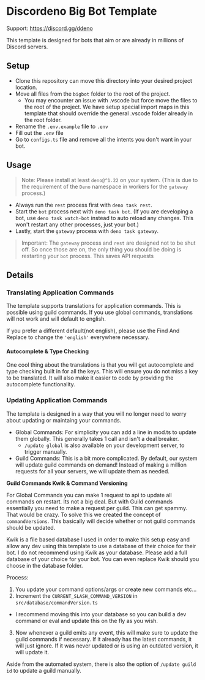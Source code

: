 # Discordeno Big Bot Template

Support: <https://discord.gg/ddeno>

This template is designed for bots that aim or are already in millions of
Discord servers.

## Setup

- Clone this repository can move this directory into your desired project
  location.
- Move all files from the `bigbot` folder to the root of the project.
  - You may encounter an issue with .vscode but force move the files to the root
    of the project. We have setup special import maps in this template that
    should override the general .vscode folder already in the root folder.
- Rename the `.env.example` file to `.env`
- Fill out the `.env` file
- Go to `configs.ts` file and remove all the intents you don't want in your bot.

## Usage

> Note: Please install at least `deno@^1.22` on your system. (This is due to the
> requirement of the `Deno` namespace in workers for the `gateway` process.)

- Always run the `rest` process first with `deno task rest`.
- Start the `bot` process next with `deno task bot`. (If you are developing a
  bot, use `deno task watch-bot` instead to auto reload any changes. This won't
  restart any other processes, just your bot.)
- Lastly, start the `gateway` process with `deno task gateway`.

> Important: The `gateway` process and `rest` are designed not to be shut off.
> So once those are on, the only thing you should be doing is restarting your
> `bot` process. This saves API requests

## Details

### Translating Application Commands

The template supports translations for application commands. This is possible
using guild commands. If you use global commands, translations will not work and
will default to english.

If you prefer a different default(not english), please use the Find And Replace
to change the `'english'` everywhere necessary.

#### Autocomplete & Type Checking

One cool thing about the translations is that you will get autocomplete and type
checking built in for all the keys. This will ensure you do not miss a key to be
translated. It will also make it easier to code by providing the autocomplete
functionality.

### Updating Application Commands

The template is designed in a way that you will no longer need to worry about
updating or maintaing your commands.

- Global Commands: For simplicity you can add a line in mod.ts to update them
  globally. This generally takes 1 call and isn't a deal breaker.
  - `/update global` is also available on your development server, to trigger
    manually.
- Guild Commands: This is a bit more complicated. By default, our system will
  update guild commands on demand! Instead of making a million requests for all
  your servers, we will update them as needed.

**Guild Commands Kwik & Command Versioning**

For Global Commands you can make 1 request to api to update all commands on
restart. Its not a big deal. But with Guild commands essentially you need to
make a request per guild. This can get spammy. That would be crazy. To solve
this we created the concept of `commandVersions`. This basically will decide
whether or not guild commands should be updated.

Kwik is a file based database I used in order to make this setup easy and allow
any dev using this template to use a database of their choice for their bot. I
do not recommend using Kwik as your database. Please add a full database of your
choice for your bot. You can even replace Kwik should you choose in the database
folder.

Process:

1. You update your command options/args or create new commands etc...
2. Increment the `CURRENT_SLASH_COMMAND_VERSION` in
   `src/database/commandVersion.ts`

- I recommend moving this into your database so you can build a dev command or
  eval and update this on the fly as you wish.

3. Now whenever a guild emits any event, this will make sure to update the guild
   commands if necessary. If it already has the latest commands, it will just
   ignore. If it was never updated or is using an outdated version, it will
   update it.

Aside from the automated system, there is also the option of `/update guild id`
to update a guild manually.

